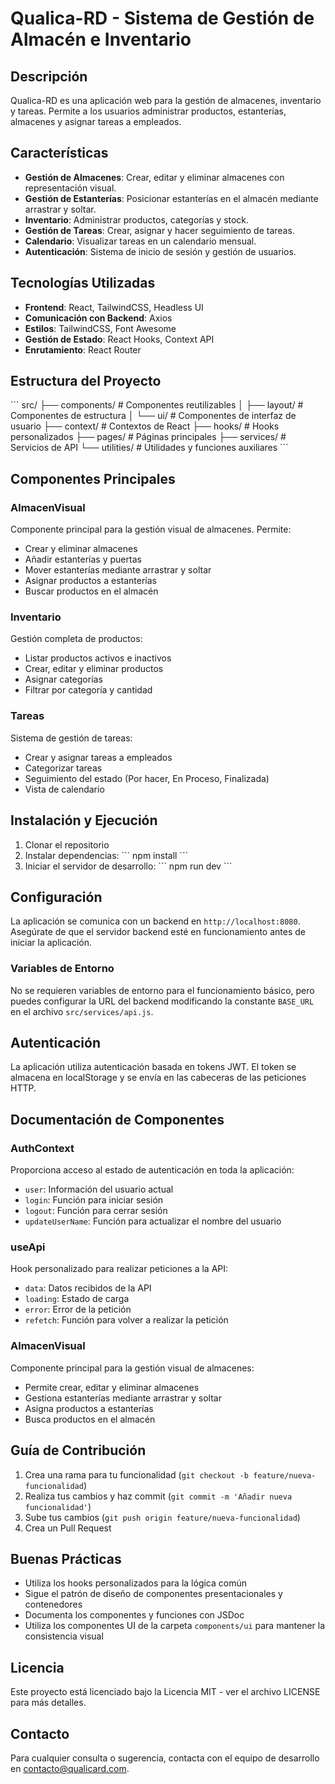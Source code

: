 # Qualica-RD - Sistema de Gestión de Almacén e Inventario

## Descripción

Qualica-RD es una aplicación web para la gestión de almacenes, inventario y tareas. Permite a los usuarios administrar productos, estanterías, almacenes y asignar tareas a empleados.

## Características

- **Gestión de Almacenes**: Crear, editar y eliminar almacenes con representación visual.
- **Gestión de Estanterías**: Posicionar estanterías en el almacén mediante arrastrar y soltar.
- **Inventario**: Administrar productos, categorías y stock.
- **Gestión de Tareas**: Crear, asignar y hacer seguimiento de tareas.
- **Calendario**: Visualizar tareas en un calendario mensual.
- **Autenticación**: Sistema de inicio de sesión y gestión de usuarios.

## Tecnologías Utilizadas

- **Frontend**: React, TailwindCSS, Headless UI
- **Comunicación con Backend**: Axios
- **Estilos**: TailwindCSS, Font Awesome
- **Gestión de Estado**: React Hooks, Context API
- **Enrutamiento**: React Router

## Estructura del Proyecto

\`\`\`
src/
├── components/         # Componentes reutilizables
│   ├── layout/         # Componentes de estructura
│   └── ui/             # Componentes de interfaz de usuario
├── context/            # Contextos de React
├── hooks/              # Hooks personalizados
├── pages/              # Páginas principales
├── services/           # Servicios de API
└── utilities/          # Utilidades y funciones auxiliares
\`\`\`

## Componentes Principales

### AlmacenVisual

Componente principal para la gestión visual de almacenes. Permite:
- Crear y eliminar almacenes
- Añadir estanterías y puertas
- Mover estanterías mediante arrastrar y soltar
- Asignar productos a estanterías
- Buscar productos en el almacén

### Inventario

Gestión completa de productos:
- Listar productos activos e inactivos
- Crear, editar y eliminar productos
- Asignar categorías
- Filtrar por categoría y cantidad

### Tareas

Sistema de gestión de tareas:
- Crear y asignar tareas a empleados
- Categorizar tareas
- Seguimiento del estado (Por hacer, En Proceso, Finalizada)
- Vista de calendario

## Instalación y Ejecución

1. Clonar el repositorio
2. Instalar dependencias:
   \`\`\`
   npm install
   \`\`\`
3. Iniciar el servidor de desarrollo:
   \`\`\`
   npm run dev
   \`\`\`

## Configuración

La aplicación se comunica con un backend en `http://localhost:8080`. Asegúrate de que el servidor backend esté en funcionamiento antes de iniciar la aplicación.

### Variables de Entorno

No se requieren variables de entorno para el funcionamiento básico, pero puedes configurar la URL del backend modificando la constante `BASE_URL` en el archivo `src/services/api.js`.

## Autenticación

La aplicación utiliza autenticación basada en tokens JWT. El token se almacena en localStorage y se envía en las cabeceras de las peticiones HTTP.

## Documentación de Componentes

### AuthContext

Proporciona acceso al estado de autenticación en toda la aplicación:
- `user`: Información del usuario actual
- `login`: Función para iniciar sesión
- `logout`: Función para cerrar sesión
- `updateUserName`: Función para actualizar el nombre del usuario

### useApi

Hook personalizado para realizar peticiones a la API:
- `data`: Datos recibidos de la API
- `loading`: Estado de carga
- `error`: Error de la petición
- `refetch`: Función para volver a realizar la petición

### AlmacenVisual

Componente principal para la gestión visual de almacenes:
- Permite crear, editar y eliminar almacenes
- Gestiona estanterías mediante arrastrar y soltar
- Asigna productos a estanterías
- Busca productos en el almacén

## Guía de Contribución

1. Crea una rama para tu funcionalidad (`git checkout -b feature/nueva-funcionalidad`)
2. Realiza tus cambios y haz commit (`git commit -m 'Añadir nueva funcionalidad'`)
3. Sube tus cambios (`git push origin feature/nueva-funcionalidad`)
4. Crea un Pull Request

## Buenas Prácticas

- Utiliza los hooks personalizados para la lógica común
- Sigue el patrón de diseño de componentes presentacionales y contenedores
- Documenta los componentes y funciones con JSDoc
- Utiliza los componentes UI de la carpeta `components/ui` para mantener la consistencia visual

## Licencia

Este proyecto está licenciado bajo la Licencia MIT - ver el archivo LICENSE para más detalles.

## Contacto

Para cualquier consulta o sugerencia, contacta con el equipo de desarrollo en contacto@qualicard.com.
